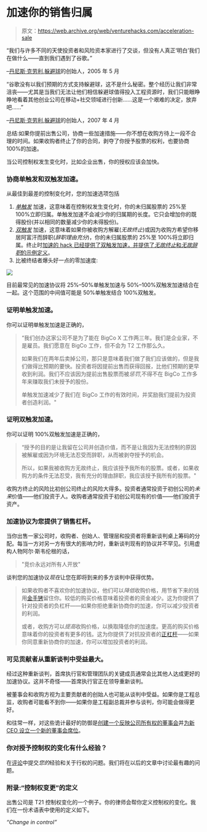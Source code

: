 # 加速你的销售归属

> 原文：<https://web.archive.org/web/venturehacks.com/acceleration-sale>

“我们与许多不同的天使投资者和风险资本家进行了交谈，但没有人真正‘明白’我们在做什么——直到我们遇到了谷歌。”

–[丹尼斯·克劳利](https://web.archive.org/web/20230307072049/http://www.denniscrowley.com/),[躲避球](https://web.archive.org/web/20230307072049/http://www.dodgeball.com/)的创始人，2005 年 5 月

“谷歌没有以我们预期的方式支持躲避球，这不是什么秘密。整个经历让我们非常沮丧——尤其是当我们无法让他们相信躲避球值得投入工程资源时，我们只能眼睁睁地看着其他创业公司在移动+社交领域进行创新……这是一个艰难的决定，放弃吧……”

–[丹尼斯·克劳利](https://web.archive.org/web/20230307072049/http://www.denniscrowley.com/),[躲避球](https://web.archive.org/web/20230307072049/http://www.dodgeball.com/)的创始人，2007 年 4 月

总结:如果你提前出售公司，协商一些加速措施——你不想在收购方待上一段不合理的时间。如果收购者终止了你的合同，剥夺了你授予股票的权利，也要协商 100%的加速。

当公司控制权发生变化时，比如企业出售，你的授权应该会加快。

### 协商单触发和双触发加速。

从最佳到最差的控制变化时，您的加速选项包括

1.  [*单触发*](https://web.archive.org/web/20230307072049/http://www.feld.com/blog/archives/000388.html) 加速，这意味着在控制权发生变化时，你的未归属股票的 25%至 100%立即归属。单触发加速不会减少你的归属期的长度。它只会增加你的既得股份(并以相同的数量减少你的未得股份)。
2.  [*双触发*](https://web.archive.org/web/20230307072049/http://www.feld.com/blog/archives/000388.html) 加速，这意味着如果你被收购方解雇(*无故终止*)或因为收购方希望你移居阿富汗而辞职(*辞职理由充分*)，你的未归属股票的 25%至 100%将立即归属。终止时[加速的 hack 已经提供了双触发加速，并提供了*无故终止*和*无故辞职*的示例](/web/20230307072049/https://venturehacks.com/articles/acceleration-termination)[定义](/web/20230307072049/https://venturehacks.com/articles/acceleration-termination#cause-and-reason)。
3.  比被终结者爆头好一点的零加速度:

![](img/e9a398c676eb2f8b19b8e911845e7e5c.png)

目前最常见的加速协议将 25%–50%单触发加速与 50%–100%双触发加速结合在一起。这个范围的中间值可能是 50%单触发结合 100%双触发。

### 证明单触发加速。

你可以证明单触发加速是正确的，

> “我们创办这家公司不是为了能在 BigCo X 工作两三年。我们是企业家，不是雇员。我们愿意在 BigCo 工作，但不会为 T2 工作那么久。
> 
> 如果我们在两年后卖掉公司，那只是意味着我们做了我们应该做的，但是我们做得比预期的要快。投资者将因提前出售而获得回报，比他们预期的更早收到利润。我们不应该因为提前出售股票而被*惩罚*,不得不在 BigCo 工作多年来赚取我们未授予的股份。
> 
> 单触发加速减少了我们在 BigCo 工作的有效时间，并奖励我们提前为投资者创造利润。"

### 证明双触发加速。

你可以证明 100%双触发加速是正确的，

> “授予的目的是让我留在公司并创造价值，而不是让我因为无法控制的原因被解雇或因为环境无法忍受而辞职，从而被剥夺授予的机会。
> 
> 所以，如果我被收购方无故终止，我应该授予我所有的股票。或者，如果收购方的条件无法忍受，我有充分的理由辞职，我应该授予我所有的股票。"

收购方终止的风险比初创公司终止的风险大得多。投资者通常投资于初创公司的*未来*价值——他们投资于人。收购者通常投资于初创公司现有的价值——他们投资于资产。

### 加速协议为您提供了销售杠杆。

当你出售一家公司时，收购者、创始人、管理层和投资者将重新谈判桌上筹码的分配。每当一方对另一方有很大的影响力时，重新谈判现有的协议并不罕见。引用虚构人物阿尔·斯韦伦根的话，

> "竞价永远对所有人开放"

谈判您的加速协议*现在*让您在即将到来的多方谈判中获得优势。

> 如果收购者不喜欢你的加速协议，他们可以*降低*收购价格，用节省下来的钱用[金手铐](https://web.archive.org/web/20230307072049/http://en.wikipedia.org/wiki/Golden_handcuffs)留住你。较低的购买价格意味着投资者的资金减少。这为你提供了针对投资者的负杠杆——如果你拒绝重新协商你的加速，你可以减少投资者的利润。
> 
> 或者，收购方可以*提高*收购价格，以换取降低你的加速度。更高的购买价格意味着你的投资者有更多的钱。这为你提供了对抗投资者的[正杠杆](https://web.archive.org/web/20230307072049/http://en.wikipedia.org/wiki/Leverage_%28negotiation%29)——如果你同意重新协商你的加速，你可以增加投资者的利润。

### 可见贡献者从重新谈判中受益最大。

经过这种重新谈判，首席执行官和管理团队的关键成员通常会比其他人达成更好的加速协议。这并不奇怪——首席执行官正在领导重新谈判。

被董事会和收购方视为主要贡献者的创始人也可能从谈判中受益。如果你是工程总监，收购者可能看不到你——如果你是工程副总裁并参与谈判，你可能会做得更好。

和往常一样，对这些诡计最好的防御是[创建一个反映公司所有权的董事会](/web/20230307072049/https://venturehacks.com/articles/board-structure)并[为新 CEO 设立一个新的董事会席位](/web/20230307072049/https://venturehacks.com/articles/ceo-board-seat)。

### 你对授予控制权的变化有什么经验？

在[评论](/web/20230307072049/https://venturehacks.com/articles/acceleration-sale#comments)中提交*您的*经验和关于行权的问题。我们将在以后的文章中讨论最有趣的问题。

### 附录:“控制权变更”的定义

出售公司是 T21 控制权变化的一个例子。你的律师会帮你定义控制权的变化。我们在一份术语表中使用的定义如下。

*“Change in control”*